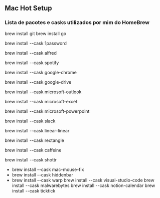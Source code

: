 ## Mac Hot Setup
### Lista de pacotes e casks utilizados por mim do HomeBrew

brew install git
brew install go

brew install --cask 1password

brew install --cask alfred

brew install --cask spotify

brew install --cask google-chrome

brew install --cask google-drive

brew install --cask microsoft-outlook

brew install --cask microsoft-excel

brew install --cask microsoft-powerpoint

brew install --cask slack

brew install --cask linear-linear

brew install --cask rectangle

brew install --cask caffeine

brew install --cask shottr
- brew install --cask mac-mouse-fix
- brew install --cask hiddenbar
- brew install --cask warp
brew install --cask visual-studio-code
brew install --cask malwarebytes
brew install --cask notion-calendar
brew install --cask ticktick
